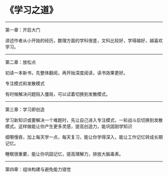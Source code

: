 # 《学习之道》

---

第一章：开启大门

讲述作者从小开始的经历，数理方面的学科很差，文科比较好，学得越好，越喜欢学习。

---

第二章：放松点

初读一本新书，先整体翻阅，再开始深度阅读，读书效果更好。

专注模式和发散模式

有时候解决问题陷入僵局，可以试着切换到发散模式。

---

第三章：学习即创造

学习新知识或要解决一个难题时，先让自己进入专注模式，一轮战斗后切换到发散模式。这样做能让你产生更多灵感，提高创造力，能巩固刚学知识

细嚼慢吞，加上每天学一点，每天复习，能让你学得深入，能让工作记忆转成长期记忆。

睡眠很重要，能让你巩固记忆，提高理解力，排放大脑毒素。

---

第四章：组块构建与避免能力错觉


